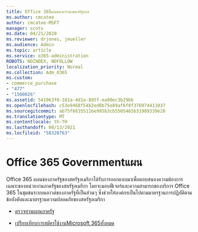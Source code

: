 ```yaml
---
title: Office 365แผนและราคาของรัฐบาล
ms.author: cmcatee
author: cmcatee-MSFT
manager: scotv
ms.date: 04/21/2020
ms.reviewer: drjones, jmueller
ms.audience: Admin
ms.topic: article
ms.service: o365-administration
ROBOTS: NOINDEX, NOFOLLOW
localization_priority: Normal
ms.collection: Adm_O365
ms.custom:
- commerce_purchase
- "477"
- "1500026"
ms.assetid: 541063f0-181a-4d1a-895f-ea90ec3b29bb
ms.openlocfilehash: c53e9468f54b2ed8b75e89af6f8f376974411037
ms.sourcegitcommit: ab75f66355116e995b3cb5505465b31989339e28
ms.translationtype: MT
ms.contentlocale: th-TH
ms.lasthandoff: 08/13/2021
ms.locfileid: "58328763"
---
```

# <a name="office-365-government-plans"></a>Office 365 Governmentแผน

Office 365 แผนของภาครัฐของสหรัฐอเมริกาได้รับการออกแบบมาเพื่อตอบสนองความต้องการเฉพาะของหน่วยงานภาครัฐของสหรัฐอเมริกา โดยจะมอบฟีเจอร์และความสามารถของบริการ Office 365 ในชุมชนระบบคลาวด์ของภาครัฐที่เป็นส่วนๆ ซึ่งช่วยให้องค์กรเป็นไปตามมาตรฐานการปฏิบัติตามข้อบังคับและมาตรฐานความปลอดภัยของสหรัฐอเมริกา
  
- [ตรวจทานแผนภาครัฐ](https://products.office.com/government/compare-office-365-government-plans)

- [เปรียบเทียบการสมัครใช้งานMicrosoft 365ทั้งหมด](https://products.office.com/business/compare-more-office-365-for-business-plans)